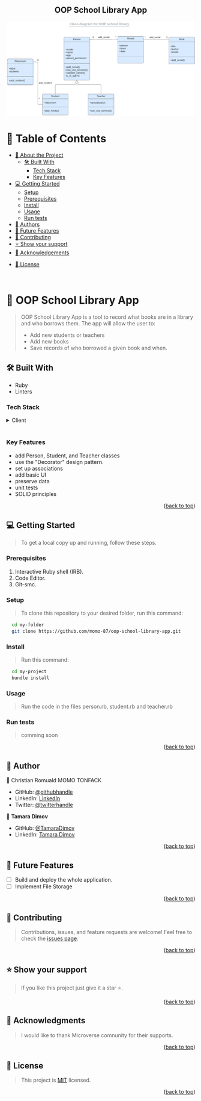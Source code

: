 <a name="readme-top"></a>

<div align="center">
  <!-- <img src="./photo.png" alt="photo" width="80"/>
  <img src="./intro.png" alt="logo"/> -->
  <br/>  
  <h2><b>OOP School Library App</b></h2>
</div>
<div align="center">
  <img src="./screenshot.png" alt="screenshot"/>
</div>

# 📗 Table of Contents

- [📖 About the Project](#about-project)
  - [🛠 Built With](#built-with)
    - [Tech Stack](#tech-stack)
    - [Key Features](#key-features)
    <!-- - [🚀 Live Demo](#live-demo) -->
- [💻 Getting Started](#getting-started)
  - [Setup](#setup)
  - [Prerequisites](#prerequisites)
  - [Install](#install)
  - [Usage](#usage)
  - [Run tests](#run-tests)
  <!-- - [Deployment](#triangular_flag_on_post-deployment) -->
- [👥 Authors](#authors)
- [🔭 Future Features](#future-features)
- [🤝 Contributing](#contributing)
- [⭐️ Show your support](#support)
- [🙏 Acknowledgements](#acknowledgements)
<!-- - [❓ FAQ (OPTIONAL)](#faq) -->
- [📝 License](#license)

<br>

# 📖 OOP School Library App <a name="API-based webapp"></a>

> OOP School Library App is a tool to record what books are in a library and who borrows them. The app will allow the user to:
>
> - Add new students or teachers
> - Add new books
> - Save records of who borrowed a given book and when.
>   <br>

## 🛠 Built With <a name="built-with"></a>

- Ruby
- Linters

### Tech Stack <a name="tech-stack"></a>

<details>
  <summary>Client</summary>
  <ul>
    <li><a href="https://www.ruby-lang.org/en/">Ruby</a></li>
  </ul>
</details>
<br>

### Key Features <a name="key-features"></a>

- add Person, Student, and Teacher classes
- use the "Decorator" design pattern.
- set up associations
- add basic UI
- preserve data
- unit tests
- SOLID principles
<p align="right">(<a href="#readme-top">back to top</a>)</p>

<!-- ## 🚀 Live Demo <a name="live-demo"></a> -->
<!-- >[Live Demo](https://airmetrics.onrender.com) -->

<!-- > [Video Presentation](https://www.loom.com/share/2ad53b4776e94f43bb9c464cf7a63c5e?sid=014845e4-9b2d-4449-9e89-59e30a0f64d4) -->
<!-- <p align="right">(<a href="#readme-top">back to top</a>)</p> -->

## 💻 Getting Started <a name="getting-started"></a>

> To get a local copy up and running, follow these steps.

### Prerequisites

1. Interactive Ruby shell (IRB).
2. Code Editor.
3. Git-smc.

### Setup

> To clone this repository to your desired folder, run this command:

```sh
  cd my-folder
  git clone https://github.com/momo-87/oop-school-library-app.git
```

### Install

> Run this command:

```sh
  cd my-project
  bundle install
```

### Usage

> Run the code in the files person.rb, student.rb and teacher.rb

### Run tests

> comming soon

<!-- ### Deployment
> npm run build -->
<p align="right">(<a href="#readme-top">back to top</a>)</p>

## 👥 Author <a name="authors"></a>

👤 Christian Romuald MOMO TONFACK

- GitHub: [@githubhandle](https://github.com/Momo-87)
- LinkedIn: [LinkedIn](https://www.linkedin.com/in/christian-momo/)
- Twitter: [@twitterhandle](https://twitter.com/Momo_yde)

👤 **Tamara Dimov**

- GitHub: [@TamaraDimov](https://github.com/TamaraDimov)
- LinkedIn: [Tamara Dimov](https://www.linkedin.com/in/tamara-dimov-b85139a2/)
<p align="right">(<a href="#readme-top">back to top</a>)</p>

## 🔭 Future Features <a name="future-features"></a>

- [ ] Build and deploy the whole application.
- [ ] Implement File Storage
<p align="right">(<a href="#readme-top">back to top</a>)</p>

## 🤝 Contributing <a name="contributing"></a>

> Contributions, issues, and feature requests are welcome!
> Feel free to check the [issues page](https://github.com/momo-87/oop-school-library-app/issues).

<p align="right">(<a href="#readme-top">back to top</a>)</p>

## ⭐️ Show your support <a name="support"></a>

> If you like this project just give it a star ⭐️.

<p align="right">(<a href="#readme-top">back to top</a>)</p>

## 🙏 Acknowledgments <a name="acknowledgements"></a>

> I would like to thank Microverse comnunity for their supports.

<p align="right">(<a href="#readme-top">back to top</a>)</p>

## 📝 License <a name="license"></a>

> This project is [MIT](./LICENSE) licensed.

<p align="right">(<a href="#readme-top">back to top</a>)</p>
